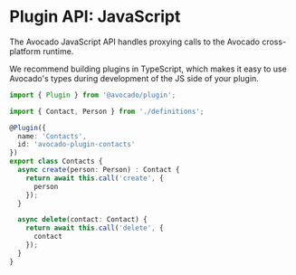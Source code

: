 # Plugin API: JavaScript

The Avocado JavaScript API handles proxying calls to the Avocado cross-platform runtime.

We recommend building plugins in TypeScript, which makes it easy to use Avocado's types
during development of the JS side of your plugin.

```typescript
import { Plugin } from '@avocado/plugin';

import { Contact, Person } from './definitions';

@Plugin({
  name: 'Contacts',
  id: 'avocado-plugin-contacts'
})
export class Contacts {
  async create(person: Person) : Contact {
    return await this.call('create', {
      person
    });
  }

  async delete(contact: Contact) {
    return await this.call('delete', {
      contact
    });
  }
}
```